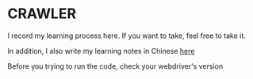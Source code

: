 # CRAWLER
I record my learning process here. If you want to take, feel free to take it.

In addition, I also write my learning notes in Chinese [here](https://hackmd.io/8d73tSj0S9CWfXXX2TC12A?both)

Before you trying to run the code, check your webdriver's version
